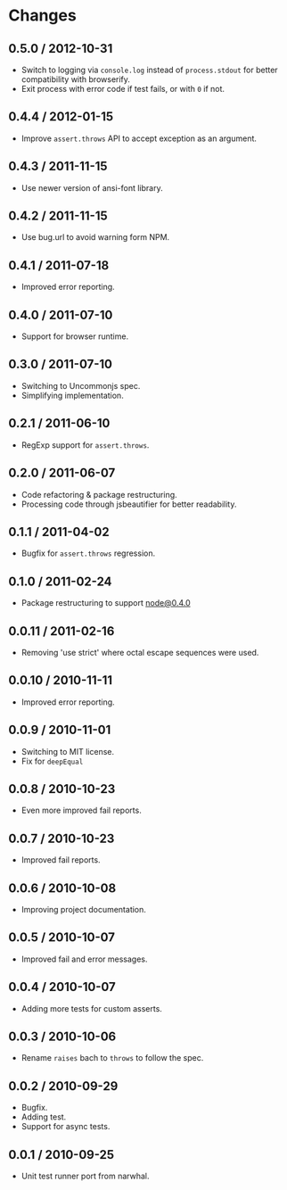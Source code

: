 # Changes

## 0.5.0 / 2012-10-31

  - Switch to logging via `console.log` instead of `process.stdout` for
    better compatibility with browserify.
  - Exit process with error code if test fails, or with `0` if not.

## 0.4.4 / 2012-01-15

  - Improve `assert.throws` API to accept exception as an argument.

## 0.4.3 / 2011-11-15

   - Use newer version of ansi-font library.
    
## 0.4.2 / 2011-11-15

   - Use bug.url to avoid warning form NPM.

## 0.4.1 / 2011-07-18 ##

  - Improved error reporting.

## 0.4.0 / 2011-07-10 ##

  - Support for browser runtime.

## 0.3.0 / 2011-07-10 ##

  - Switching to Uncommonjs spec.
  - Simplifying implementation.

## 0.2.1 / 2011-06-10 ##

  - RegExp support for `assert.throws`.

## 0.2.0 / 2011-06-07 ##

  - Code refactoring & package restructuring.
  - Processing code through jsbeautifier for better readability.

## 0.1.1 / 2011-04-02 ##

  - Bugfix for `assert.throws` regression.

## 0.1.0 / 2011-02-24 ##

  - Package restructuring to support node@0.4.0

## 0.0.11 / 2011-02-16 ##

  - Removing 'use strict' where octal escape sequences were used.

## 0.0.10 / 2010-11-11 ##

  - Improved error reporting.

## 0.0.9 / 2010-11-01 ##

  - Switching to MIT license.
  - Fix for `deepEqual`

## 0.0.8 / 2010-10-23 ##

  - Even more improved fail reports.

## 0.0.7 / 2010-10-23 ##

  - Improved fail reports.

## 0.0.6 / 2010-10-08 ##

  - Improving project documentation.

## 0.0.5 / 2010-10-07 ##

  - Improved fail and error messages.

## 0.0.4 / 2010-10-07 ##

  - Adding more tests for custom asserts.

## 0.0.3 / 2010-10-06 ##

  - Rename `raises` bach to `throws` to follow the spec.

## 0.0.2 / 2010-09-29 ##

  - Bugfix.
  - Adding test.
  - Support for async tests.

## 0.0.1 / 2010-09-25 ##

  - Unit test runner port from narwhal.

